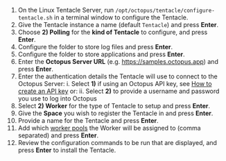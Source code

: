 1. On the Linux Tentacle Server, run `/opt/octopus/tentacle/configure-tentacle.sh` in a terminal window to configure the Tentacle.
1. Give the Tentacle instance a name (default `Tentacle`) and press **Enter**.
1. Choose **2) Polling** for the **kind of Tentacle** to configure, and press **Enter**.
1. Configure the folder to store log files and press **Enter**.
1. Configure the folder to store applications and press **Enter**.
1. Enter the **Octopus Server URL** (e.g. https://samples.octopus.app) and press **Enter**.
1. Enter the authentication details the Tentacle will use to connect to the Octopus Server:
    i. Select **1)** if using an Octopus API key, see [How to create an API key](/docs/octopus-rest-api/how-to-create-an-api-key) or:
    ii. Select **2)** to provide a username and password you use to log into Octopus
1. Select **2) Worker** for the type of Tentacle to setup and press **Enter**.
1. Give the **Space** you wish to register the Tentacle in and press **Enter**.
1. Provide a name for the Tentacle and press **Enter**.
1. Add which [worker pools](/docs/infrastructure/workers/worker-pools) the Worker will be assigned to (comma separated) and press **Enter**.
1. Review the configuration commands to be run that are displayed, and press **Enter** to install the Tentacle.
